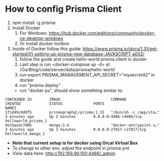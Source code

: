 # How to config Prisma Client

1. npm install -g prisma
2. Install Docker
   1. For Windows: <https://hub.docker.com/editions/community/docker-ce-desktop-windows>
   2. Or install docker toolbox
3. Inside of Docker follow this guide: <https://www.prisma.io/docs/1.31/get-started/01-setting-up-prisma-new-database-JAVASCRIPT-a002/>
   1. follow the guide and create hello-world prisma client in docker
   2. Last step is run <docker-compose up -d> at /OurBlog/code/server/data/prisma/hello-world
   3. run export PRISMA_MANAGEMENT_API_SECRET="mysecret42" in docker
   4. run "prisma deploy"
   * run "docker ps", should show something similar to:

~~~docker
CONTAINER ID        IMAGE                       COMMAND                  CREATED             STATUS              PORTS                      NAMES
1f1d49c8d0f5        prismagraphql/prisma:1.31   "/bin/sh -c /app/sta…"   3 minutes ago       Up 3 minutes        0.0.0.0:4466->4466/tcp     helloworld_prisma_1
9e19aa3c700b        mongo:3.6                   "docker-entrypoint.s…"   3 minutes ago       Up 3 minutes        0.0.0.0:27017->27017/tcp   helloworld_mongo_1
~~~

* **Note that current setup is for docker using Orcal Virtual Box**
* To change to other env, adjust the endpoint in prisma.yml
* View data here: <http://192.168.99.100:4466/_admin>
